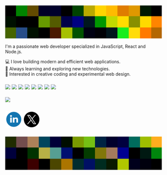 <head>
  <link href="https://fonts.googleapis.com/css2?family=Jersey+10&display=swap" rel="stylesheet">
</head>

![Image](https://raw.githubusercontent.com/mguittari/mguittari/main/assets/ban4.png)


 <p>I'm a passionate web developer specialized in JavaScript, React and Node.js.  

💻 I love building modern and efficient web applications.  
🚀 Always learning and exploring new technologies.  
🎨 Interested in creative coding and experimental web design. </p>

<div style="display: flex; align-items: center; flex-wrap: wrap; gap: 5px; margin-top: 25px">
  <img src="https://img.shields.io/badge/Sass-pink?style=flat&logo=sass&logoColor=black&logoSize=auto" />
  <img src="https://img.shields.io/badge/Tailwind-lightblue?style=flat&logo=tailwindcss&logoColor=black&logoSize=auto" />
  <img src="https://img.shields.io/badge/Javascript-yellow?style=flat&logo=javascript&logoColor=white&logoSize=auto" />
  <img src="https://img.shields.io/badge/React-blue?style=flat&logo=react&logoColor=white&logoSize=auto" />
  <img src="https://img.shields.io/badge/Node-gold?style=flat&logo=nodedotjs&logoColor=black&logoSize=auto" />
  <img src="https://img.shields.io/badge/Express-green?style=flat&logo=express&logoColor=white&logoSize=auto" />
  <img src="https://img.shields.io/badge/MySQL-darkblue?style=flat&logo=mysql&logoColor=white&logoSize=auto
  " />
  <img src="https://img.shields.io/badge/Figma-violet?style=flat&logo=figma&logoColor=white&logoSize=auto
  " />
</div>

<div style="margin-top: 25px;">
  <img  src="https://github-readme-stats.vercel.app/api?username=mguittari&show_icons=true&theme=merko&hide=issues" />
</div>

<div style="display: flex; align-items: center;  gap: 5px; margin: 25px 0;">
<a href="linkedin.com/in/mattiasguittari">
  <img style="width: 55px;" src="assets/Linkedin.svg" />
</a>
<a href="linkedin.com/">
  <img style="width: 50px;"  src="assets/X.png" />
</a>
</div>

![Image](https://raw.githubusercontent.com/mguittari/mguittari/main/assets/ban7.png)